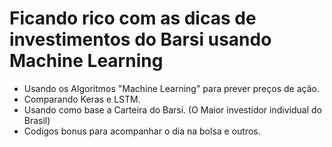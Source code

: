 #  Ficando rico com as dicas de investimentos do Barsi usando Machine Learning
* Usando  os Algoritmos "Machine Learning" para prever preços de ação.
* Comparando Keras e LSTM.
* Usando como base a Carteira do Barsi. (O Maior investidor individual do Brasil)
* Codigos bonus para acompanhar o dia na bolsa e outros.

